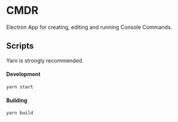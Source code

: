 # CMDR

Electron App for creating, editing and running Console Commands. 

## Scripts

Yarn is strongly recommended.

#### Development

```
yarn start
```

#### Building

```
yarn build
```
